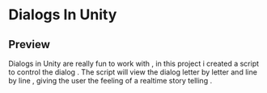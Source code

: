 # Dialogs In Unity

## Preview
Dialogs in Unity are really fun to work with , in this project i created a script to control the dialog .
The script will view the dialog letter by letter and line by line , giving the user the feeling of a realtime story telling .


